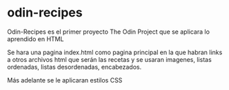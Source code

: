 # odin-recipes
Odin-Recipes es el primer proyecto The Odin Project que se aplicara lo aprendido en HTML

Se hara una pagina index.html como pagina principal en la que habran links a otros archivos html que serán las recetas y se usaran imagenes, listas ordenadas, listas desordenadas, encabezados.

Más adelante se le aplicaran estilos CSS